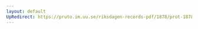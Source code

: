 ```yaml
---
layout: default
UpRedirect: https://pruto.im.uu.se/riksdagen-records-pdf/1878/prot-1878--fk--026/prot-1878--fk--026_007.pdf
---
```

